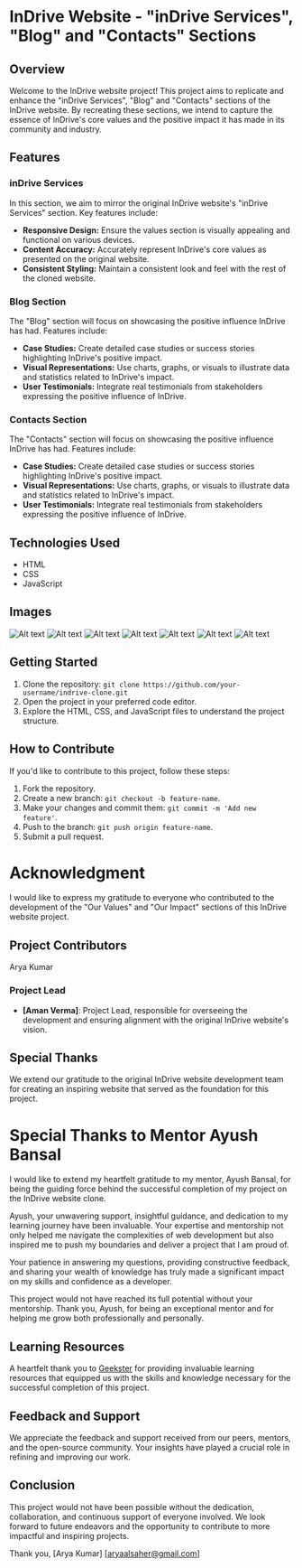 # InDrive Website - "inDrive Services", "Blog" and "Contacts" Sections

## Overview

Welcome to the InDrive website project! This project aims to replicate and enhance the "inDrive Services", "Blog" and "Contacts" sections of the InDrive website. By recreating these sections, we intend to capture the essence of InDrive's core values and the positive impact it has made in its community and industry.

## Features

### inDrive Services

In this section, we aim to mirror the original InDrive website's "inDrive Services" section. Key features include:

- **Responsive Design:** Ensure the values section is visually appealing and functional on various devices.
- **Content Accuracy:** Accurately represent InDrive's core values as presented on the original website.
- **Consistent Styling:** Maintain a consistent look and feel with the rest of the cloned website.

### Blog Section

The "Blog" section will focus on showcasing the positive influence InDrive has had. Features include:

- **Case Studies:** Create detailed case studies or success stories highlighting InDrive's positive impact.
- **Visual Representations:** Use charts, graphs, or visuals to illustrate data and statistics related to InDrive's impact.
- **User Testimonials:** Integrate real testimonials from stakeholders expressing the positive influence of InDrive.

### Contacts Section

The "Contacts" section will focus on showcasing the positive influence InDrive has had. Features include:

- **Case Studies:** Create detailed case studies or success stories highlighting InDrive's positive impact.
- **Visual Representations:** Use charts, graphs, or visuals to illustrate data and statistics related to InDrive's impact.
- **User Testimonials:** Integrate real testimonials from stakeholders expressing the positive influence of InDrive.
## Technologies Used

- HTML
- CSS
- JavaScript

## Images



![Alt text](<s1.png>) ![Alt text](<s2.png>) ![Alt text](<s3.png>) ![Alt text](<s4.png>) ![Alt text](<s5.png>) ![Alt text](<s6.png>) ![Alt text](<s7.png>)


## Getting Started

1. Clone the repository: `git clone https://github.com/your-username/indrive-clone.git`
2. Open the project in your preferred code editor.
3. Explore the HTML, CSS, and JavaScript files to understand the project structure.

## How to Contribute

If you'd like to contribute to this project, follow these steps:

1. Fork the repository.
2. Create a new branch: `git checkout -b feature-name`.
3. Make your changes and commit them: `git commit -m 'Add new feature'`.
4. Push to the branch: `git push origin feature-name`.
5. Submit a pull request.

# Acknowledgment

I would like to express my gratitude to everyone who contributed to the development of the "Our Values" and "Our Impact" sections of this InDrive website project.

## Project Contributors

Arya Kumar

### Project Lead

- **[Aman Verma]**: Project Lead, responsible for overseeing the development and ensuring alignment with the original InDrive website's vision.

## Special Thanks

We extend our gratitude to the original InDrive website development team for creating an inspiring website that served as the foundation for this project.

# Special Thanks to Mentor Ayush Bansal

I would like to extend my heartfelt gratitude to my mentor, Ayush Bansal, for being the guiding force behind the successful completion of my project on the InDrive website clone.

Ayush, your unwavering support, insightful guidance, and dedication to my learning journey have been invaluable. Your expertise and mentorship not only helped me navigate the complexities of web development but also inspired me to push my boundaries and deliver a project that I am proud of.

Your patience in answering my questions, providing constructive feedback, and sharing your wealth of knowledge has truly made a significant impact on my skills and confidence as a developer.

This project would not have reached its full potential without your mentorship. Thank you, Ayush, for being an exceptional mentor and for helping me grow both professionally and personally.


## Learning Resources

A heartfelt thank you to [Geekster](https://www.geekster.io/) for providing invaluable learning resources that equipped us with the skills and knowledge necessary for the successful completion of this project.

## Feedback and Support

We appreciate the feedback and support received from our peers, mentors, and the open-source community. Your insights have played a crucial role in refining and improving our work.

## Conclusion

This project would not have been possible without the dedication, collaboration, and continuous support of everyone involved. We look forward to future endeavors and the opportunity to contribute to more impactful and inspiring projects.

Thank you,
[Arya Kumar]
[aryaalsaher@gmail.com]